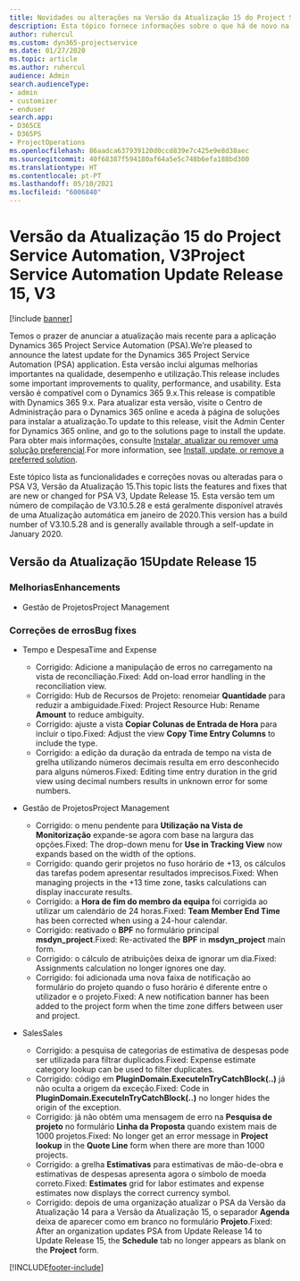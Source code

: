 ```yaml
---
title: Novidades ou alterações na Versão da Atualização 15 do Project Service Automation, V3
description: Esta tópico fornece informações sobre o que há de novo na Versão da Atualização 15 do Project Service Automation, V3.
author: ruhercul
ms.custom: dyn365-projectservice
ms.date: 01/27/2020
ms.topic: article
ms.author: ruhercul
audience: Admin
search.audienceType:
- admin
- customizer
- enduser
search.app:
- D365CE
- D365PS
- ProjectOperations
ms.openlocfilehash: 86aadca637939120d0ccd839e7c425e9e8d38aec
ms.sourcegitcommit: 40f68387f594180af64a5e5c748b6efa188bd300
ms.translationtype: HT
ms.contentlocale: pt-PT
ms.lasthandoff: 05/10/2021
ms.locfileid: "6006840"
---
```

# <a name="project-service-automation-update-release-15-v3"></a><span data-ttu-id="593c0-103">Versão da Atualização 15 do Project Service Automation, V3</span><span class="sxs-lookup"><span data-stu-id="593c0-103">Project Service Automation Update Release 15, V3</span></span>

[!include [banner](../includes/psa-now-project-operations.md)]

<span data-ttu-id="593c0-104">Temos o prazer de anunciar a atualização mais recente para a aplicação Dynamics 365 Project Service Automation (PSA).</span><span class="sxs-lookup"><span data-stu-id="593c0-104">We’re pleased to announce the latest update for the Dynamics 365 Project Service Automation (PSA) application.</span></span> <span data-ttu-id="593c0-105">Esta versão inclui algumas melhorias importantes na qualidade, desempenho e utilização.</span><span class="sxs-lookup"><span data-stu-id="593c0-105">This release includes some important improvements to quality, performance, and usability.</span></span> <span data-ttu-id="593c0-106">Esta versão é compatível com o Dynamics 365 9.x.</span><span class="sxs-lookup"><span data-stu-id="593c0-106">This release is compatible with Dynamics 365 9.x.</span></span> <span data-ttu-id="593c0-107">Para atualizar esta versão, visite o Centro de Administração para o Dynamics 365 online e aceda à página de soluções para instalar a atualização.</span><span class="sxs-lookup"><span data-stu-id="593c0-107">To update to this release, visit the Admin Center for Dynamics 365 online, and go to the solutions page to install the update.</span></span> <span data-ttu-id="593c0-108">Para obter mais informações, consulte [Instalar, atualizar ou remover uma solução preferencial](/power-platform/admin/install-remove-preferred-solution).</span><span class="sxs-lookup"><span data-stu-id="593c0-108">For more information, see [Install, update, or remove a preferred solution](/power-platform/admin/install-remove-preferred-solution).</span></span>

<span data-ttu-id="593c0-109">Este tópico lista as funcionalidades e correções novas ou alteradas para o PSA V3, Versão da Atualização 15.</span><span class="sxs-lookup"><span data-stu-id="593c0-109">This topic lists the features and fixes that are new or changed for PSA V3, Update Release 15.</span></span> <span data-ttu-id="593c0-110">Esta versão tem um número de compilação de V3.10.5.28 e está geralmente disponível através de uma Atualização automática em janeiro de 2020.</span><span class="sxs-lookup"><span data-stu-id="593c0-110">This version has a build number of V3.10.5.28 and is generally available through a self-update in January 2020.</span></span>

## <a name="update-release-15"></a><span data-ttu-id="593c0-111">Versão da Atualização 15</span><span class="sxs-lookup"><span data-stu-id="593c0-111">Update Release 15</span></span> 

### <a name="enhancements"></a><span data-ttu-id="593c0-112">Melhorias</span><span class="sxs-lookup"><span data-stu-id="593c0-112">Enhancements</span></span>

- <span data-ttu-id="593c0-113">Gestão de Projetos</span><span class="sxs-lookup"><span data-stu-id="593c0-113">Project Management</span></span>

### <a name="bug-fixes"></a><span data-ttu-id="593c0-114">Correções de erros</span><span class="sxs-lookup"><span data-stu-id="593c0-114">Bug fixes</span></span>

- <span data-ttu-id="593c0-115">Tempo e Despesa</span><span class="sxs-lookup"><span data-stu-id="593c0-115">Time and Expense</span></span>

  - <span data-ttu-id="593c0-116">Corrigido: Adicione a manipulação de erros no carregamento na vista de reconciliação.</span><span class="sxs-lookup"><span data-stu-id="593c0-116">Fixed: Add on-load error handling in the reconciliation view.</span></span>
  - <span data-ttu-id="593c0-117">Corrigido: Hub de Recursos de Projeto: renomeiar **Quantidade** para reduzir a ambiguidade.</span><span class="sxs-lookup"><span data-stu-id="593c0-117">Fixed: Project Resource Hub: Rename **Amount** to reduce ambiguity.</span></span>
  - <span data-ttu-id="593c0-118">Corrigido: ajuste a vista **Copiar Colunas de Entrada de Hora** para incluir o tipo.</span><span class="sxs-lookup"><span data-stu-id="593c0-118">Fixed: Adjust the view **Copy Time Entry Columns** to include the type.</span></span>
  - <span data-ttu-id="593c0-119">Corrigido: a edição da duração da entrada de tempo na vista de grelha utilizando números decimais resulta em erro desconhecido para alguns números.</span><span class="sxs-lookup"><span data-stu-id="593c0-119">Fixed: Editing time entry duration in the grid view using decimal numbers results in unknown error for some numbers.</span></span>

- <span data-ttu-id="593c0-120">Gestão de Projetos</span><span class="sxs-lookup"><span data-stu-id="593c0-120">Project Management</span></span>

  - <span data-ttu-id="593c0-121">Corrigido: o menu pendente para **Utilização na Vista de Monitorização** expande-se agora com base na largura das opções.</span><span class="sxs-lookup"><span data-stu-id="593c0-121">Fixed: The drop-down menu for **Use in Tracking View** now expands based on the width of the options.</span></span>
  - <span data-ttu-id="593c0-122">Corrigido: quando gerir projetos no fuso horário de +13, os cálculos das tarefas podem apresentar resultados imprecisos.</span><span class="sxs-lookup"><span data-stu-id="593c0-122">Fixed: When managing projects in the +13 time zone, tasks calculations can display inaccurate results.</span></span>
  - <span data-ttu-id="593c0-123">Corrigido: a **Hora de fim do membro da equipa** foi corrigida ao utilizar um calendário de 24 horas.</span><span class="sxs-lookup"><span data-stu-id="593c0-123">Fixed: **Team Member End Time** has been corrected when using a 24-hour calendar.</span></span>
  - <span data-ttu-id="593c0-124">Corrigido: reativado o **BPF** no formulário principal **msdyn_project**.</span><span class="sxs-lookup"><span data-stu-id="593c0-124">Fixed: Re-activated the **BPF** in **msdyn_project** main form.</span></span>
  - <span data-ttu-id="593c0-125">Corrigido: o cálculo de atribuições deixa de ignorar um dia.</span><span class="sxs-lookup"><span data-stu-id="593c0-125">Fixed: Assignments calculation no longer ignores one day.</span></span>
  - <span data-ttu-id="593c0-126">Corrigido: foi adicionada uma nova faixa de notificação ao formulário do projeto quando o fuso horário é diferente entre o utilizador e o projeto.</span><span class="sxs-lookup"><span data-stu-id="593c0-126">Fixed: A new notification banner has been added to the project form when the time zone differs between user and project.</span></span>

- <span data-ttu-id="593c0-127">Sales</span><span class="sxs-lookup"><span data-stu-id="593c0-127">Sales</span></span>

  - <span data-ttu-id="593c0-128">Corrigido: a pesquisa de categorias de estimativa de despesas pode ser utilizada para filtrar duplicados.</span><span class="sxs-lookup"><span data-stu-id="593c0-128">Fixed: Expense estimate category lookup can be used to filter duplicates.</span></span>
  - <span data-ttu-id="593c0-129">Corrigido: código em **PluginDomain.ExecuteInTryCatchBlock(..)** já não oculta a origem da exceção.</span><span class="sxs-lookup"><span data-stu-id="593c0-129">Fixed: Code in **PluginDomain.ExecuteInTryCatchBlock(..)** no longer hides the origin of the exception.</span></span>
  - <span data-ttu-id="593c0-130">Corrigido: já não obtém uma mensagem de erro na **Pesquisa de projeto** no formulário **Linha da Proposta** quando existem mais de 1000 projetos.</span><span class="sxs-lookup"><span data-stu-id="593c0-130">Fixed: No longer get an error message in **Project lookup** in the **Quote Line** form when there are more than 1000 projects.</span></span>
  - <span data-ttu-id="593c0-131">Corrigido: a grelha **Estimativas** para estimativas de mão-de-obra e estimativas de despesas apresenta agora o símbolo de moeda correto.</span><span class="sxs-lookup"><span data-stu-id="593c0-131">Fixed: **Estimates** grid for labor estimates and expense estimates now displays the correct currency symbol.</span></span>
  - <span data-ttu-id="593c0-132">Corrigido: depois de uma organização atualizar o PSA da Versão da Atualização 14 para a Versão da Atualização 15, o separador **Agenda** deixa de aparecer como em branco no formulário **Projeto**.</span><span class="sxs-lookup"><span data-stu-id="593c0-132">Fixed: After an organization updates PSA from Update Release 14 to Update Release 15, the **Schedule** tab no longer appears as blank on the **Project** form.</span></span>


[!INCLUDE[footer-include](../includes/footer-banner.md)]